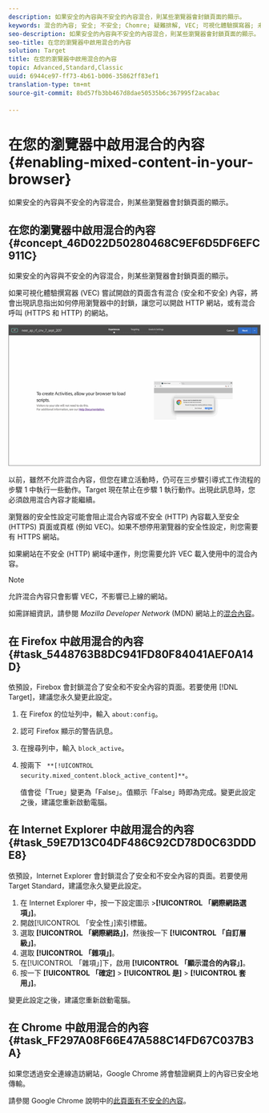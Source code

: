 ```yaml
---
description: 如果安全的內容與不安全的內容混合，則某些瀏覽器會封鎖頁面的顯示。
keywords: 混合的內容; 安全; 不安全; Chomre; 疑難排解, VEC; 可視化體驗撰寫器; 未保護
seo-description: 如果安全的內容與不安全的內容混合，則某些瀏覽器會封鎖頁面的顯示。
seo-title: 在您的瀏覽器中啟用混合的內容
solution: Target
title: 在您的瀏覽器中啟用混合的內容
topic: Advanced,Standard,Classic
uuid: 6944ce97-ff73-4b61-b006-35862ff83ef1
translation-type: tm+mt
source-git-commit: 8bd57fb3bb467d8dae50535b6c367995f2acabac

---
```



# 在您的瀏覽器中啟用混合的內容{#enabling-mixed-content-in-your-browser}

如果安全的內容與不安全的內容混合，則某些瀏覽器會封鎖頁面的顯示。

## 在您的瀏覽器中啟用混合的內容 {#concept_46D022D50280468C9EF6D5DF6EFC911C}

如果安全的內容與不安全的內容混合，則某些瀏覽器會封鎖頁面的顯示。

如果可視化體驗撰寫器 (VEC) 嘗試開啟的頁面含有混合 (安全和不安全) 內容，將會出現訊息指出如何停用瀏覽器中的封鎖，讓您可以開啟 HTTP 網站，或有混合呼叫 (HTTPS 和 HTTP) 的網站。

![](assets/mixed_content_warning.gif)

以前，雖然不允許混合內容，但您在建立活動時，仍可在三步驟引導式工作流程的步驟 1 中執行一些動作。Target 現在禁止在步驟 1 執行動作。出現此訊息時，您必須啟用混合內容才能繼續。

瀏覽器的安全性設定可能會阻止混合內容或不安全 (HTTP) 內容載入至安全 (HTTPS) 頁面或頁框 (例如 VEC)。如果不想停用瀏覽器的安全性設定，則您需要有 HTTPS 網站。

如果網站在不安全 (HTTP) 網域中運作，則您需要允許 VEC 載入使用中的混合內容。

>[!NOTE]
>
>允許混合內容只會影響 VEC，不影響已上線的網站。

如需詳細資訊，請參閱 *Mozilla Developer Network* (MDN) 網站上的[混合內容](https://developer.mozilla.org/en-US/docs/Web/Security/Mixed_content)。

## 在 Firefox 中啟用混合的內容 {#task_5448763B8DC941FD80F84041AEF0A14D}

依預設，Firebox 會封鎖混合了安全和不安全內容的頁面。若要使用 [!DNL Target]，建議您永久變更此設定。

<!-- 

target/t_mixed_content_firefox.xml

 -->

1. 在 Firefox 的位址列中，輸入 `about:config`。
1. 認可 Firefox 顯示的警告訊息。
1. 在搜尋列中，輸入 `block_active`。
1. 按兩下 ` **[!UICONTROL security.mixed_content.block_active_content]**`。

   值會從「True」變更為「False」。值顯示「False」時即為完成。變更此設定之後，建議您重新啟動電腦。

## 在 Internet Explorer 中啟用混合的內容 {#task_59E7D13C04DF486C92CD78D0C63DDDE8}

依預設，Internet Explorer 會封鎖混合了安全和不安全內容的頁面。若要使用 Target Standard，建議您永久變更此設定。

<!-- 

target/t_mixed_content_ie.xml

 -->

1. 在 Internet Explorer 中，按一下設定圖示 &gt;**[!UICONTROL 「網際網路選項」]**。
1. 開啟[!UICONTROL 「安全性」]索引標籤。
1. 選取 **[!UICONTROL 「網際網路」]**，然後按一下 **[!UICONTROL 「自訂層級」]**。
1. 選取 **[!UICONTROL 「雜項」]**。
1. 在[!UICONTROL 「雜項」]下，啟用 **[!UICONTROL 「顯示混合的內容」]**。
1. 按一下 **[!UICONTROL 「確定]** &gt; **[!UICONTROL 是]** &gt; **[!UICONTROL 套用」]**。

變更此設定之後，建議您重新啟動電腦。

## 在 Chrome 中啟用混合的內容 {#task_FF297A08F66E47A588C14FD67C037B3A}

如果您透過安全連線造訪網站，Google Chrome 將會驗證網頁上的內容已安全地傳輸。

<!-- 

target/t_mixed_content_chrome.xml

 -->

請參閱 Google Chrome 說明中的[此頁面有不安全的內容](https://support.google.com/chrome/answer/1342714?hl=en)。
